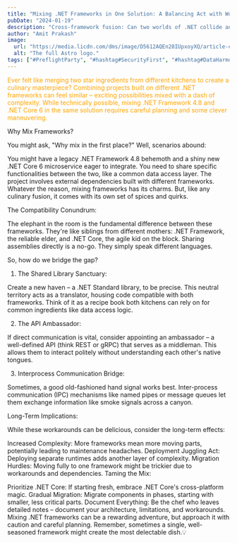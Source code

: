 ```yaml
---
title: "Mixing .NET Frameworks in One Solution: A Balancing Act with Workarounds"
pubDate: "2024-01-19"
description: "Cross-framework fusion: Can two worlds of .NET collide and create a masterpiece? Read on for the recipe (and the workarounds)."
author: "Amit Prakash"
image:
  url: "https://media.licdn.com/dms/image/D5612AQEn28IUpxoyXQ/article-cover_image-shrink_720_1280/0/1705614484050?e=1710979200&v=beta&t=CDetlVBHTMsGnVnSOJtFkd0mv0bsaQ_Zy7_-jV9h6_c"
  alt: "The full Astro logo."
tags: ["#PreflightParty", "#hashtag#SecurityFirst", "#hashtag#DataHarmony", "#hashtag#NoMoreWebWalls"]
---
```

<span style="color:orange">Ever felt like merging two star ingredients from different kitchens to create a culinary masterpiece? Combining projects built on different .NET frameworks can feel similar – exciting possibilities mixed with a dash of complexity. While technically possible, mixing .NET Framework 4.8 and .NET Core 6 in the same solution requires careful planning and some clever maneuvering.</span>

Why Mix Frameworks?

You might ask, "Why mix in the first place?" Well, scenarios abound:

You might have a legacy .NET Framework 4.8 behemoth and a shiny new .NET Core 6 microservice eager to integrate.
You need to share specific functionalities between the two, like a common data access layer.
The project involves external dependencies built with different frameworks.
Whatever the reason, mixing frameworks has its charms. But, like any culinary fusion, it comes with its own set of spices and quirks.

The Compatibility Conundrum:

The elephant in the room is the fundamental difference between these frameworks. They're like siblings from different mothers: .NET Framework, the reliable elder, and .NET Core, the agile kid on the block. Sharing assemblies directly is a no-go. They simply speak different languages.

So, how do we bridge the gap?

1. The Shared Library Sanctuary:

Create a new haven – a .NET Standard library, to be precise. This neutral territory acts as a translator, housing code compatible with both frameworks. Think of it as a recipe book both kitchens can rely on for common ingredients like data access logic.

2. The API Ambassador:

If direct communication is vital, consider appointing an ambassador – a well-defined API (think REST or gRPC) that serves as a middleman. This allows them to interact politely without understanding each other's native tongues.

3. Interprocess Communication Bridge:

Sometimes, a good old-fashioned hand signal works best. Inter-process communication (IPC) mechanisms like named pipes or message queues let them exchange information like smoke signals across a canyon.

Long-Term Implications:

While these workarounds can be delicious, consider the long-term effects:

Increased Complexity: More frameworks mean more moving parts, potentially leading to maintenance headaches.
Deployment Juggling Act: Deploying separate runtimes adds another layer of complexity.
Migration Hurdles: Moving fully to one framework might be trickier due to workarounds and dependencies.
Taming the Mix:

Prioritize .NET Core: If starting fresh, embrace .NET Core's cross-platform magic.
Gradual Migration: Migrate components in phases, starting with smaller, less critical parts.
Document Everything: Be the chef who leaves detailed notes – document your architecture, limitations, and workarounds.
Mixing .NET frameworks can be a rewarding adventure, but approach it with caution and careful planning. Remember, sometimes a single, well-seasoned framework might create the most delectable dish.💡
